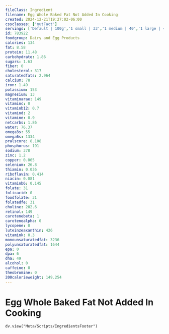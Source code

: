 ```yaml
---
fileClass: Ingredient
filename: Egg Whole Baked Fat Not Added In Cooking
created: 2024-12-21T19:27:02-06:00
cssclasses: ['nutFact']
servings: ['Default | 100g','1 small | 33','1 medium | 40','1 large | 45','1 extra large | 52','1 jumbo | 58','1 egg, ns as to size | 45','1 cup | 136']
id: 783922
foodgroup: Dairy and Egg Products 
calories: 134
fat: 8.58
protein: 11.48
carbohydrate: 1.86
sugars: 1.63
fiber: 0
cholesterol: 317
saturatedfats: 2.964
calcium: 78
iron: 1.49
potassium: 153
magnesium: 13
vitaminarae: 149
vitaminc: 0
vitaminb12: 0.7
vitamind: 2
vitamine: 0.9
netcarbs: 1.86
water: 76.37
omega3s: 55
omega6s: 1334
pralscore: 8.108
phosphorus: 191
sodium: 378
zinc: 1.2
copper: 0.065
selenium: 26.8
thiamin: 0.036
riboflavin: 0.414
niacin: 0.081
vitaminb6: 0.145
folate: 31
folicacid: 0
foodfolate: 31
folatedfe: 31
choline: 202.6
retinol: 149
carotenebeta: 1
carotenealpha: 0
lycopene: 0
luteinzeaxanthin: 426
vitamink: 0.3
monounsaturatedfat: 3236
polyunsaturatedfat: 1644
epa: 0
dpa: 6
dha: 49
alcohol: 0
caffeine: 0
theobromine: 0
200calorieweight: 149.254
---
```


# Egg Whole Baked Fat Not Added In Cooking

```dataviewjs
dv.view("Meta/Scripts/IngredientsFooter")
```